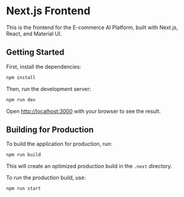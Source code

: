 # Next.js Frontend

This is the frontend for the E-commerce AI Platform, built with Next.js, React, and Material UI.

## Getting Started

First, install the dependencies:

```bash
npm install
```

Then, run the development server:

```bash
npm run dev
```

Open [http://localhost:3000](http://localhost:3000) with your browser to see the result.

## Building for Production

To build the application for production, run:

```bash
npm run build
```

This will create an optimized production build in the `.next` directory.

To run the production build, use:

```bash
npm run start

